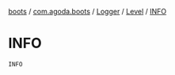 [boots](../../../index.md) / [com.agoda.boots](../../index.md) / [Logger](../index.md) / [Level](index.md) / [INFO](./-i-n-f-o.md)

# INFO

`INFO`